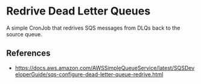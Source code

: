 # Redrive Dead Letter Queues

A simple CronJob that redrives SQS messages from DLQs back to the source queue.

## References

* https://docs.aws.amazon.com/AWSSimpleQueueService/latest/SQSDeveloperGuide/sqs-configure-dead-letter-queue-redrive.html